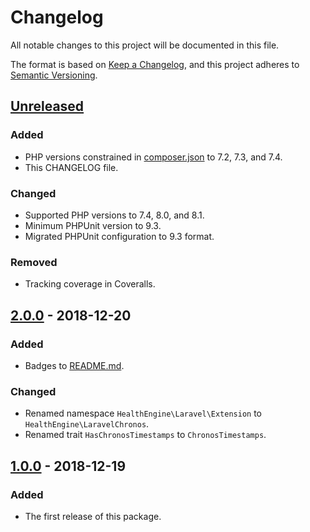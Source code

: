 # Changelog

All notable changes to this project will be documented in this file.

The format is based on [Keep a Changelog](https://keepachangelog.com/en/1.0.0/),
and this project adheres to [Semantic Versioning](https://semver.org/spec/v2.0.0.html).

## [Unreleased]

### Added

- PHP versions constrained in [composer.json](composer.json) to 7.2, 7.3, and 7.4.
- This CHANGELOG file.

### Changed

- Supported PHP versions to 7.4, 8.0, and 8.1.
- Minimum PHPUnit version to 9.3.
- Migrated PHPUnit configuration to 9.3 format.

### Removed

- Tracking coverage in Coveralls.

## [2.0.0] - 2018-12-20

### Added

- Badges to [README.md](README.md).

### Changed

- Renamed namespace `HealthEngine\Laravel\Extension` to `HealthEngine\LaravelChronos`.  
- Renamed trait `HasChronosTimestamps` to `ChronosTimestamps`.


## [1.0.0] - 2018-12-19

### Added

- The first release of this package.

[unreleased]: https://github.com/HealthEngineAU/laravel-chronos/compare/2.0.0...HEAD
[2.0.0]: https://github.com/HealthEngineAU/laravel-chronos/compare/1.0.0...2.0.0
[1.0.0]: https://github.com/HealthEngineAU/laravel-chronos/releases/tag/1.0.0
